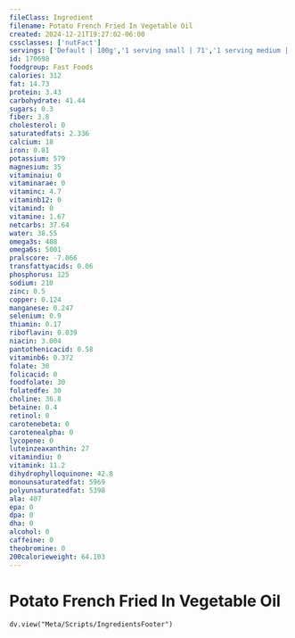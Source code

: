 ```yaml
---
fileClass: Ingredient
filename: Potato French Fried In Vegetable Oil
created: 2024-12-21T19:27:02-06:00
cssclasses: ['nutFact']
servings: ['Default | 100g','1 serving small | 71','1 serving medium | 117','1 serving large | 154']
id: 170698
foodgroup: Fast Foods
calories: 312
fat: 14.73
protein: 3.43
carbohydrate: 41.44
sugars: 0.3
fiber: 3.8
cholesterol: 0
saturatedfats: 2.336
calcium: 18
iron: 0.81
potassium: 579
magnesium: 35
vitaminaiu: 0
vitaminarae: 0
vitaminc: 4.7
vitaminb12: 0
vitamind: 0
vitamine: 1.67
netcarbs: 37.64
water: 38.55
omega3s: 408
omega6s: 5001
pralscore: -7.066
transfattyacids: 0.06
phosphorus: 125
sodium: 210
zinc: 0.5
copper: 0.124
manganese: 0.247
selenium: 0.9
thiamin: 0.17
riboflavin: 0.039
niacin: 3.004
pantothenicacid: 0.58
vitaminb6: 0.372
folate: 30
folicacid: 0
foodfolate: 30
folatedfe: 30
choline: 36.8
betaine: 0.4
retinol: 0
carotenebeta: 0
carotenealpha: 0
lycopene: 0
luteinzeaxanthin: 27
vitamindiu: 0
vitamink: 11.2
dihydrophylloquinone: 42.8
monounsaturatedfat: 5969
polyunsaturatedfat: 5398
ala: 407
epa: 0
dpa: 0
dha: 0
alcohol: 0
caffeine: 0
theobromine: 0
200calorieweight: 64.103
---
```


# Potato French Fried In Vegetable Oil

```dataviewjs
dv.view("Meta/Scripts/IngredientsFooter")
```